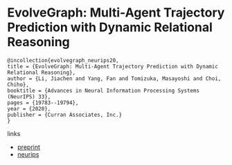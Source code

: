 # EvolveGraph: Multi-Agent Trajectory Prediction with Dynamic Relational Reasoning

```
@incollection{evolvegraph_neurips20,
title = {EvolveGraph: Multi-Agent Trajectory Prediction with Dynamic Relational Reasoning},
author = {Li, Jiachen and Yang, Fan and Tomizuka, Masayoshi and Choi, Chiho},
booktitle = {Advances in Neural Information Processing Systems (NeurIPS) 33},
pages = {19783--19794},
year = {2020},
publisher = {Curran Associates, Inc.}
}
```

links
- [preprint](https://www.researchgate.net/publication/344454811_EvolveGraph_Multi-Agent_Trajectory_Prediction_with_Dynamic_Relational_Reasoning)
- [neurips](https://papers.nips.cc//paper/2020/hash/e4d8163c7a068b65a64c89bd745ec360-Abstract.html)

